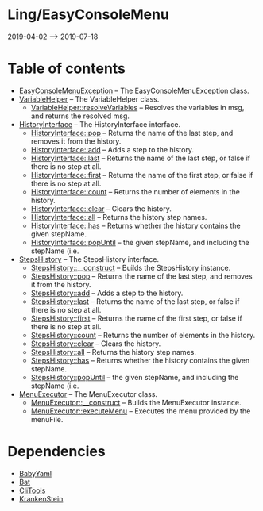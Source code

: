 Ling/EasyConsoleMenu
================
2019-04-02 --> 2019-07-18




Table of contents
===========

- [EasyConsoleMenuException](https://github.com/lingtalfi/EasyConsoleMenu/blob/master/doc/api/Ling/EasyConsoleMenu/Exception/EasyConsoleMenuException.md) &ndash; The EasyConsoleMenuException class.
- [VariableHelper](https://github.com/lingtalfi/EasyConsoleMenu/blob/master/doc/api/Ling/EasyConsoleMenu/Helper/VariableHelper.md) &ndash; The VariableHelper class.
    - [VariableHelper::resolveVariables](https://github.com/lingtalfi/EasyConsoleMenu/blob/master/doc/api/Ling/EasyConsoleMenu/Helper/VariableHelper/resolveVariables.md) &ndash; Resolves the variables in msg, and returns the resolved msg.
- [HistoryInterface](https://github.com/lingtalfi/EasyConsoleMenu/blob/master/doc/api/Ling/EasyConsoleMenu/History/HistoryInterface.md) &ndash; The HistoryInterface interface.
    - [HistoryInterface::pop](https://github.com/lingtalfi/EasyConsoleMenu/blob/master/doc/api/Ling/EasyConsoleMenu/History/HistoryInterface/pop.md) &ndash; Returns the name of the last step, and removes it from the history.
    - [HistoryInterface::add](https://github.com/lingtalfi/EasyConsoleMenu/blob/master/doc/api/Ling/EasyConsoleMenu/History/HistoryInterface/add.md) &ndash; Adds a step to the history.
    - [HistoryInterface::last](https://github.com/lingtalfi/EasyConsoleMenu/blob/master/doc/api/Ling/EasyConsoleMenu/History/HistoryInterface/last.md) &ndash; Returns the name of the last step, or false if there is no step at all.
    - [HistoryInterface::first](https://github.com/lingtalfi/EasyConsoleMenu/blob/master/doc/api/Ling/EasyConsoleMenu/History/HistoryInterface/first.md) &ndash; Returns the name of the first step, or false if there is no step at all.
    - [HistoryInterface::count](https://github.com/lingtalfi/EasyConsoleMenu/blob/master/doc/api/Ling/EasyConsoleMenu/History/HistoryInterface/count.md) &ndash; Returns the number of elements in the history.
    - [HistoryInterface::clear](https://github.com/lingtalfi/EasyConsoleMenu/blob/master/doc/api/Ling/EasyConsoleMenu/History/HistoryInterface/clear.md) &ndash; Clears the history.
    - [HistoryInterface::all](https://github.com/lingtalfi/EasyConsoleMenu/blob/master/doc/api/Ling/EasyConsoleMenu/History/HistoryInterface/all.md) &ndash; Returns the history step names.
    - [HistoryInterface::has](https://github.com/lingtalfi/EasyConsoleMenu/blob/master/doc/api/Ling/EasyConsoleMenu/History/HistoryInterface/has.md) &ndash; Returns whether the history contains the given stepName.
    - [HistoryInterface::popUntil](https://github.com/lingtalfi/EasyConsoleMenu/blob/master/doc/api/Ling/EasyConsoleMenu/History/HistoryInterface/popUntil.md) &ndash; the given stepName, and including the stepName (i.e.
- [StepsHistory](https://github.com/lingtalfi/EasyConsoleMenu/blob/master/doc/api/Ling/EasyConsoleMenu/History/StepsHistory.md) &ndash; The StepsHistory interface.
    - [StepsHistory::__construct](https://github.com/lingtalfi/EasyConsoleMenu/blob/master/doc/api/Ling/EasyConsoleMenu/History/StepsHistory/__construct.md) &ndash; Builds the StepsHistory instance.
    - [StepsHistory::pop](https://github.com/lingtalfi/EasyConsoleMenu/blob/master/doc/api/Ling/EasyConsoleMenu/History/StepsHistory/pop.md) &ndash; Returns the name of the last step, and removes it from the history.
    - [StepsHistory::add](https://github.com/lingtalfi/EasyConsoleMenu/blob/master/doc/api/Ling/EasyConsoleMenu/History/StepsHistory/add.md) &ndash; Adds a step to the history.
    - [StepsHistory::last](https://github.com/lingtalfi/EasyConsoleMenu/blob/master/doc/api/Ling/EasyConsoleMenu/History/StepsHistory/last.md) &ndash; Returns the name of the last step, or false if there is no step at all.
    - [StepsHistory::first](https://github.com/lingtalfi/EasyConsoleMenu/blob/master/doc/api/Ling/EasyConsoleMenu/History/StepsHistory/first.md) &ndash; Returns the name of the first step, or false if there is no step at all.
    - [StepsHistory::count](https://github.com/lingtalfi/EasyConsoleMenu/blob/master/doc/api/Ling/EasyConsoleMenu/History/StepsHistory/count.md) &ndash; Returns the number of elements in the history.
    - [StepsHistory::clear](https://github.com/lingtalfi/EasyConsoleMenu/blob/master/doc/api/Ling/EasyConsoleMenu/History/StepsHistory/clear.md) &ndash; Clears the history.
    - [StepsHistory::all](https://github.com/lingtalfi/EasyConsoleMenu/blob/master/doc/api/Ling/EasyConsoleMenu/History/StepsHistory/all.md) &ndash; Returns the history step names.
    - [StepsHistory::has](https://github.com/lingtalfi/EasyConsoleMenu/blob/master/doc/api/Ling/EasyConsoleMenu/History/StepsHistory/has.md) &ndash; Returns whether the history contains the given stepName.
    - [StepsHistory::popUntil](https://github.com/lingtalfi/EasyConsoleMenu/blob/master/doc/api/Ling/EasyConsoleMenu/History/StepsHistory/popUntil.md) &ndash; the given stepName, and including the stepName (i.e.
- [MenuExecutor](https://github.com/lingtalfi/EasyConsoleMenu/blob/master/doc/api/Ling/EasyConsoleMenu/MenuExecutor.md) &ndash; The MenuExecutor class.
    - [MenuExecutor::__construct](https://github.com/lingtalfi/EasyConsoleMenu/blob/master/doc/api/Ling/EasyConsoleMenu/MenuExecutor/__construct.md) &ndash; Builds the MenuExecutor instance.
    - [MenuExecutor::executeMenu](https://github.com/lingtalfi/EasyConsoleMenu/blob/master/doc/api/Ling/EasyConsoleMenu/MenuExecutor/executeMenu.md) &ndash; Executes the menu provided by the menuFile.


Dependencies
============
- [BabyYaml](https://github.com/lingtalfi/BabyYaml)
- [Bat](https://github.com/lingtalfi/Bat)
- [CliTools](https://github.com/lingtalfi/CliTools)
- [KrankenStein](https://github.com/lingtalfi/KrankenStein)


